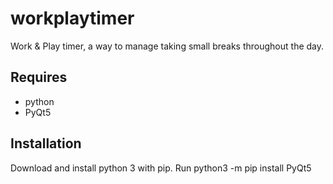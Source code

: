 # workplaytimer
Work &amp; Play timer, a way to manage taking small breaks throughout the day.


## Requires
- python
- PyQt5

## Installation

Download and install python 3 with pip.
Run python3 -m pip install PyQt5
